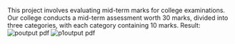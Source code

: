 This project involves evaluating mid-term marks for college examinations.
Our college conducts a mid-term assessment worth 30 marks, divided into three categories, with each category containing 10 marks.
Result:
![poutput pdf](https://github.com/user-attachments/assets/9c74a737-d60f-4601-8d9a-5dd1b18e9eae)
![p1output pdf](https://github.com/user-attachments/assets/947bbff8-1f6e-4005-a668-32d6c55142df)
